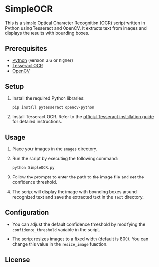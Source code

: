 # SimpleOCR

This is a simple Optical Character Recognition (OCR) script written in Python using Tesseract and OpenCV. It extracts text from images and displays the results with bounding boxes.

## Prerequisites

- [Python](https://www.python.org/) (version 3.6 or higher)
- [Tesseract OCR](https://github.com/tesseract-ocr/tesseract)
- [OpenCV](https://opencv.org/)

## Setup

1. Install the required Python libraries:

    ```bash
    pip install pytesseract opencv-python
    ```

2. Install Tesseract OCR. Refer to the [official Tesseract installation guide](https://github.com/tesseract-ocr/tesseract) for detailed instructions.

## Usage

1. Place your images in the `Images` directory.

2. Run the script by executing the following command:

    ```bash
    python SimpleOCR.py
    ```

3. Follow the prompts to enter the path to the image file and set the confidence threshold.

4. The script will display the image with bounding boxes around recognized text and save the extracted text in the `Text` directory.

## Configuration

- You can adjust the default confidence threshold by modifying the `confidence_threshold` variable in the script.

- The script resizes images to a fixed width (default is 800). You can change this value in the `resize_image` function.

## License

